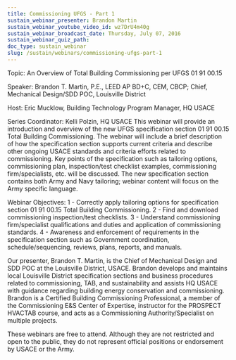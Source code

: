 ```yaml
---
title: Commissioning UFGS - Part 1
sustain_webinar_presenter: Brandon Martin
sustain_webinar_youtube_video_id: wz7DrU4m40g
sustain_webinar_broadcast_date: Thursday, July 07, 2016
sustain_webinar_quiz_path:
doc_type: sustain_webinar
slug: /sustain/webinars/commissioning-ufgs-part-1
---
```


Topic: An Overview of Total Building Commissioning per UFGS 01 91 00.15

Speaker: Brandon T. Martin, P.E., LEED AP BD+C, CEM, CBCP; Chief, Mechanical Design/SDD POC, Louisville District

Host: Eric Mucklow, Building Technology Program Manager, HQ USACE

Series Coordinator: Kelli Polzin, HQ USACE
This webinar will provide an introduction and overview of the new UFGS specification section 01 91 00.15 Total Building Commissioning. The webinar will include a brief description of how the specification section supports current criteria and describe other ongoing USACE standards and criteria efforts related to commissioning. Key points of the specification such as tailoring options, commissioning plan, inspection/test checklist examples, commissioning firm/specialists, etc. will be discussed. The new specification section contains both Army and Navy tailoring; webinar content will focus on the Army specific language.

Webinar Objectives:
1 - Correctly apply tailoring options for specification section 01 91 00.15 Total Building Commissioning.
2 - Find and download commissioning inspection/test checklists.
3 - Understand commissioning firm/specialist qualifications and duties and application of commissioning standards.
4 - Awareness and enforcement of requirements in the specification section such as Government coordination, schedule/sequencing, reviews, plans, reports, and manuals.

Our presenter, Brandon T. Martin, is the Chief of Mechanical Design and SDD POC at the Louisville District, USACE. Brandon develops and maintains local Louisville District specification sections and business procedures related to commissioning, TAB, and sustainability and assists HQ USACE with guidance regarding building energy conservation and commissioning. Brandon is a Certified Building Commissioning Professional, a member of the Commissioning E&S Center of Expertise, instructor for the PROSPECT HVACTAB course, and acts as a Commissioning Authority/Specialist on multiple projects.

These webinars are free to attend. Although they are not restricted and open to the public, they do not represent official positions or endorsement by USACE or the Army.
